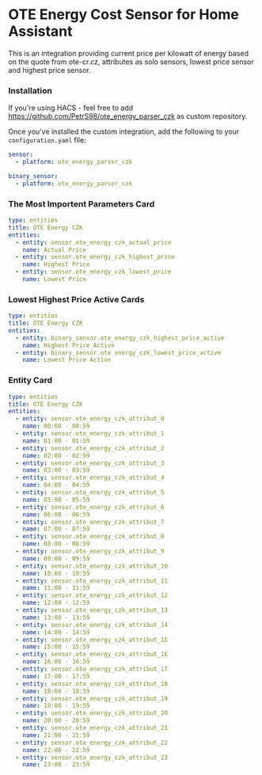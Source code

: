 # OTE Energy Cost Sensor for Home Assistant

This is an integration providing current price per kilowatt of energy based on the quote
from ote-cr.cz, attributes as solo sensors, lowest price sensor and highest price sensor.

### Installation

If you're using HACS - feel free to add https://github.com/PetrS98/ote_energy_parser_czk as custom repository.

Once you've installed the custom integration, add the following to your `configuration.yaml` file:

```yaml
sensor:
  - platform: ote_energy_parser_czk

binary_sensor:
  - platform: ote_energy_parser_czk
```
### The Most Importent Parameters Card

```yaml
type: entities
title: OTE Energy CZK
entities:
  - entity: sensor.ote_energy_czk_actual_price
    name: Actual Price
  - entity: sensor.ote_energy_czk_highest_price
    name: Highest Price
  - entity: sensor.ote_energy_czk_lowest_price
    name: Lowest Price
```

### Lowest Highest Price Active Cards

```yaml
type: entities
title: OTE Energy CZK
entities:
  - entity: binary_sensor.ote_energy_czk_highest_price_active
    name: Highest Price Active
  - entity: binary_sensor.ote_energy_czk_lowest_price_active
    name: Lowest Price Active

```

### Entity Card

```yaml
type: entities
title: OTE Energy CZK
entities:
  - entity: sensor.ote_energy_czk_attribut_0
    name: 00:00 - 00:59
  - entity: sensor.ote_energy_czk_attribut_1
    name: 01:00 - 01:59
  - entity: sensor.ote_energy_czk_attribut_2
    name: 02:00 - 02:59
  - entity: sensor.ote_energy_czk_attribut_3
    name: 03:00 - 03:59
  - entity: sensor.ote_energy_czk_attribut_4
    name: 04:00 - 04:59
  - entity: sensor.ote_energy_czk_attribut_5
    name: 05:00 - 05:59
  - entity: sensor.ote_energy_czk_attribut_6
    name: 06:00 - 06:59
  - entity: sensor.ote_energy_czk_attribut_7
    name: 07:00 - 07:59
  - entity: sensor.ote_energy_czk_attribut_8
    name: 08:00 - 08:59
  - entity: sensor.ote_energy_czk_attribut_9
    name: 09:00 - 09:59
  - entity: sensor.ote_energy_czk_attribut_10
    name: 10:00 - 10:59
  - entity: sensor.ote_energy_czk_attribut_11
    name: 11:00 - 11:59
  - entity: sensor.ote_energy_czk_attribut_12
    name: 12:00 - 12:59
  - entity: sensor.ote_energy_czk_attribut_13
    name: 13:00 - 13:59
  - entity: sensor.ote_energy_czk_attribut_14
    name: 14:00 - 14:59
  - entity: sensor.ote_energy_czk_attribut_15
    name: 15:00 - 15:59
  - entity: sensor.ote_energy_czk_attribut_16
    name: 16:00 - 16:59
  - entity: sensor.ote_energy_czk_attribut_17
    name: 17:00 - 17:59
  - entity: sensor.ote_energy_czk_attribut_18
    name: 18:00 - 18:59
  - entity: sensor.ote_energy_czk_attribut_19
    name: 19:00 - 19:59
  - entity: sensor.ote_energy_czk_attribut_20
    name: 20:00 - 20:59
  - entity: sensor.ote_energy_czk_attribut_21
    name: 21:00 - 21:59
  - entity: sensor.ote_energy_czk_attribut_22
    name: 22:00 - 22:59
  - entity: sensor.ote_energy_czk_attribut_23
    name: 23:00 - 23:59
```
